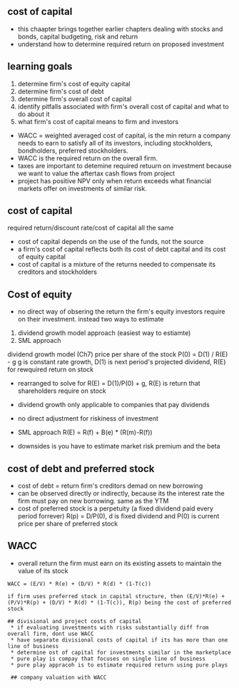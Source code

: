  ## cost of capital
  * this chaapter brings together earlier chapters dealing with stocks and bonds, capital budgeting, risk and return
  * understand how to determine required return on proposed investment
  
 ## learning goals
 1) determine firm's cost of equity capital
 2) determine firm's cost of debt
 3) determine firm's overall cost of capital
 4) identify pitfalls associated with firm's overall cost of capital and what to do about it
 5) what firm's cost of capital means to firm and investors
 
  * WACC = weighted averaged cost of capital, is the min return a company needs to earn to satisfy all of its investors, including stockholders, bondholders, preferred stockholders. 
  * WACC is the required return on the overall firm. 
  * taxes are important to detemine required retuurn on investment because we want to value the aftertax cash flows from project
  * project has positive NPV only when return exceeds what financial markets offer on investments of similar risk.
  
  ## cost of capital
  required return/discount rate/cost of capital all the same
  * cost of capital depends on the use of the funds, not the source
  * a firm's cost of capital reflects both its cost of debt capital and its cost of equity capital
  * cost of capital is a mixture of the returns needed to compensate its creditors and stockholders
  
  ## Cost of equity
  * no direct way of obsering the return the firm's equity investors require on their investment. instead two ways to estimate
  1) dividend growth model approach (easiest way to estiamte)
  2) SML approach
  
  dividend growth model (Ch7) price per share of the stock P(0) = D(1) / R(E) -  g
  g is constant rate growth, D(1) is next period's projected dividend, R(E) for rewquired return on stock
  
   * rearranged to solve for R(E) = D(1)/P(0) + g, R(E) is return that shareholders require on stock
   * dividend growth only applicable to companies that pay dividends
   * no direct adjustment for riskiness of investment
   
   * SML approach R(E) = R(f) + B(e) * (R(m)-R(f))
   * downsides is you have to estimate market risk premium and the beta 
   
   ## cost of debt and preferred stock 
   * cost of debt = return firm's creditors demad on new borrowing
   * can be observed directly or indirectly, because its the interest rate the firm must pay on new borrowing. same as the YTM
   * cost of preferred stock is a perpetuity (a fixed dividend paid every period forrever) R(p) = D/P(0), d is fixed dividend and P(0) is current price per share of preferred stock
   
   ## WACC
   * overall return the firm must earn on its existing assets to maintain the value of its stock
   ```
   WACC = (E/V) * R(e) + (D/V) * R(d) * (1-T(c))
   
   if firm uses preferred stock in capital structure, then (E/V)*R(e) + (P/V)*R(p) + (D/V) * R(d) * (1-T(c)), R(p) being the cost of preferred stock
   
   ## divisional and project costs of capital
    * if evaluating investments with risks substantially diff from overall firm, dont use WACC
    * have separate divisional costs of capital if its has more than one line of business
    * determine ost of capital for investments similar in the marketplace
    * pure play is compay that focuses on single line of business
    * pure play appracoh is to estimate required return using pure plays
    
    ## company valuation with WACC
